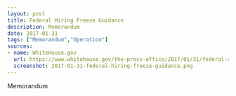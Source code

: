 ```yaml
---
layout: post
title: Federal Hiring Freeze Guidance
description: Memorandum
date: 2017-01-31
tags: ["Memorandum","Operation"]
sources: 
- name: WhiteHouse.gov
  url: https://www.whitehouse.gov/the-press-office/2017/01/31/federal-civilian-hiring-freeze-guidance
  screenshot: 2017-01-31-federal-hiring-freeze-guidance.png
---
```

Memorandum